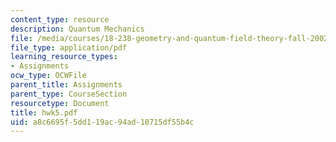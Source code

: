 ```yaml
---
content_type: resource
description: Quantum Mechanics
file: /media/courses/18-238-geometry-and-quantum-field-theory-fall-2002/a8c6695f5dd119ac94ad10715df55b4c_hwk5.pdf
file_type: application/pdf
learning_resource_types:
- Assignments
ocw_type: OCWFile
parent_title: Assignments
parent_type: CourseSection
resourcetype: Document
title: hwk5.pdf
uid: a8c6695f-5dd1-19ac-94ad-10715df55b4c
---
```

